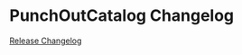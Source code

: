 # PunchOutCatalog Changelog

[Release Changelog](https://github.com/spryker/punch-out-catalog/releases)
